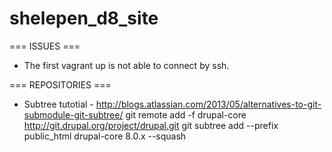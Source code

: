 # shelepen_d8_site

=== ISSUES ===
* The first vagrant up is not able to connect by ssh.

=== REPOSITORIES ===
* Subtree tutotial - http://blogs.atlassian.com/2013/05/alternatives-to-git-submodule-git-subtree/
git remote add -f drupal-core http://git.drupal.org/project/drupal.git
git subtree add --prefix public_html drupal-core 8.0.x --squash  
